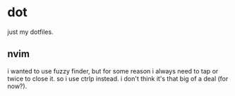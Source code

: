 # dot
just my dotfiles.

## nvim
i wanted to use fuzzy finder, but for some reason i always need to tap <ESC> or <C-C> twice to close it. so i use ctrlp instead. i don't think it's that big of a deal (for now?).
